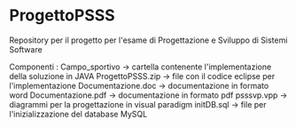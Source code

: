 # ProgettoPSSS
Repository per il progetto per l'esame di Progettazione e Sviluppo di Sistemi Software

Componenti :
Campo_sportivo -> cartella contenente l'implementazione della soluzione in JAVA
ProgettoPSSS.zip -> file con il codice eclipse per l'implementazione
Documentazione.doc -> documentazione in formato word
Documentazione.pdf -> documentazione in formato pdf
psssvp.vpp -> diagrammi per la progettazione in visual paradigm 
initDB.sql -> file per l'inizializzazione del database MySQL
